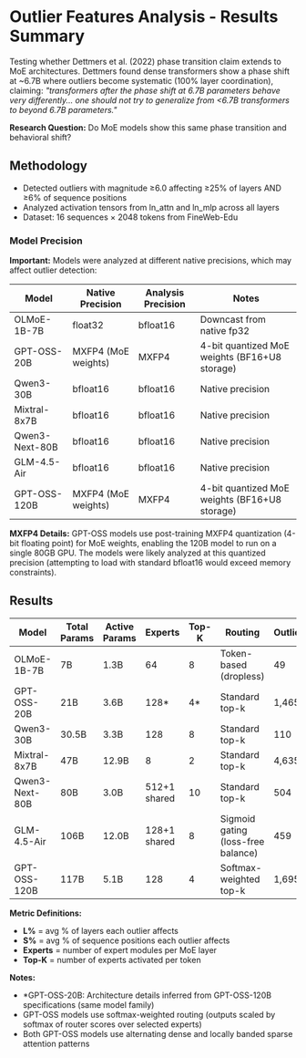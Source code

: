 # Outlier Features Analysis - Results Summary

Testing whether Dettmers et al. (2022) phase transition claim extends to MoE architectures. Dettmers found dense transformers show a phase shift at ~6.7B where outliers become systematic (100% layer coordination), claiming: *"transformers after the phase shift at 6.7B parameters behave very differently... one should not try to generalize from <6.7B transformers to beyond 6.7B parameters."*

**Research Question:** Do MoE models show this same phase transition and behavioral shift?

## Methodology

- Detected outliers with magnitude ≥6.0 affecting ≥25% of layers AND ≥6% of sequence positions
- Analyzed activation tensors from ln_attn and ln_mlp across all layers
- Dataset: 16 sequences × 2048 tokens from FineWeb-Edu

### Model Precision

**Important:** Models were analyzed at different native precisions, which may affect outlier detection:

| Model | Native Precision | Analysis Precision | Notes |
|-------|-----------------|-------------------|-------|
| OLMoE-1B-7B | float32 | bfloat16 | Downcast from native fp32 |
| GPT-OSS-20B | MXFP4 (MoE weights) | MXFP4 | 4-bit quantized MoE weights (BF16+U8 storage) |
| Qwen3-30B | bfloat16 | bfloat16 | Native precision |
| Mixtral-8x7B | bfloat16 | bfloat16 | Native precision |
| Qwen3-Next-80B | bfloat16 | bfloat16 | Native precision |
| GLM-4.5-Air | bfloat16 | bfloat16 | Native precision |
| GPT-OSS-120B | MXFP4 (MoE weights) | MXFP4 | 4-bit quantized MoE weights (BF16+U8 storage) |

**MXFP4 Details:** GPT-OSS models use post-training MXFP4 quantization (4-bit floating point) for MoE weights, enabling the 120B model to run on a single 80GB GPU. The models were likely analyzed at this quantized precision (attempting to load with standard bfloat16 would exceed memory constraints).

## Results

| Model | Total Params | Active Params | Experts | Top-K | Routing | Outliers | Mean L% | Mean S% |
|-------|--------------|---------------|---------|-------|---------|----------|---------|---------|
| OLMoE-1B-7B | 7B | 1.3B | 64 | 8 | Token-based (dropless) | 49 | 29.5% | 13.6% |
| GPT-OSS-20B | 21B | 3.6B | 128* | 4* | Standard top-k | 1,465 | 38.1% | 45.4% |
| Qwen3-30B | 30.5B | 3.3B | 128 | 8 | Standard top-k | 110 | 35.5% | 45.1% |
| Mixtral-8x7B | 47B | 12.9B | 8 | 2 | Standard top-k | 4,635 | 50.2% | 37.4% |
| Qwen3-Next-80B | 80B | 3.0B | 512+1 shared | 10 | Standard top-k | 504 | 57.5% | 35.1% |
| GLM-4.5-Air | 106B | 12.0B | 128+1 shared | 8 | Sigmoid gating (loss-free balance) | 459 | 63.3% | 45.7% |
| GPT-OSS-120B | 117B | 5.1B | 128 | 4 | Softmax-weighted top-k | 1,695 | 33.1% | 50.0% |

**Metric Definitions:**
- **L%** = avg % of layers each outlier affects
- **S%** = avg % of sequence positions each outlier affects
- **Experts** = number of expert modules per MoE layer
- **Top-K** = number of experts activated per token

**Notes:**
- *GPT-OSS-20B: Architecture details inferred from GPT-OSS-120B specifications (same model family)
- GPT-OSS models use softmax-weighted routing (outputs scaled by softmax of router scores over selected experts)
- Both GPT-OSS models use alternating dense and locally banded sparse attention patterns
